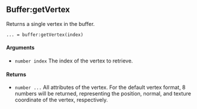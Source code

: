 <!--
category: reference
-->

Buffer:getVertex
---

Returns a single vertex in the buffer.

    ... = buffer:getVertex(index)

#### Arguments

- `number index` The index of the vertex to retrieve.

#### Returns

- `number ...` All attributes of the vertex.  For the default vertex format, 8 numbers will be
  returned, representing the position, normal, and texture coordinate of the vertex, respectively.
